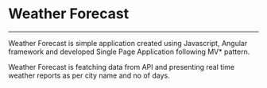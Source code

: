 # Weather Forecast
----
Weather Forecast is simple application created using Javascript, Angular framework and developed Single Page Application following MV* pattern.

Weather Forecast is featching data from API and presenting real time weather reports as per city name and no of days.